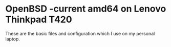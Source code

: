 # OpenBSD -current amd64 on Lenovo Thinkpad T420

These are the basic files and configuration which I use on my personal laptop.
